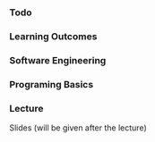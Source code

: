 ### Todo

### Learning Outcomes

### Software Engineering

<panel type="success" header="`W1.1` **Can explain pros and cons of software engineering**" no-close>
  <include src="../../book/softwareEngineering/prosAndCons/full.md" />
</panel>

### Programing Basics

<panel type="success" header="`W1.2` **Can explain computer programs**" no-close>
  <include src="../../programming/explainPrograms/text.md" />
</panel>
<panel type="success" header="`W1.3` **Can set up a programming environment**" no-close>
</panel>
<panel type="success" header="`W1.4` **Can use variables**" no-close>
</panel>
<panel type="success" header="`W1.5` **Can use basic data types**" no-close>
</panel>

### Lecture

Slides (will be given after the lecture)